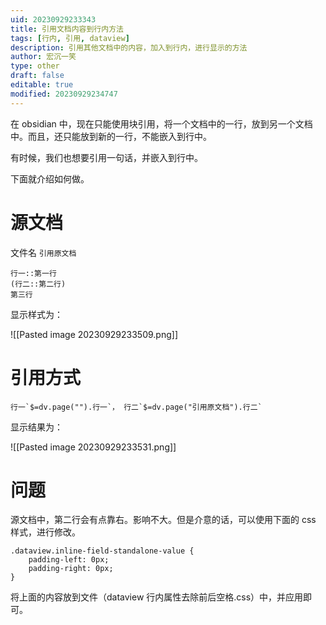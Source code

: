 ```yaml
---
uid: 20230929233343
title: 引用文档内容到行内方法
tags: [行内, 引用, dataview]
description: 引用其他文档中的内容，加入到行内，进行显示的方法
author: 宏沉一笑
type: other
draft: false
editable: true
modified: 20230929234747
---
```


在 obsidian 中，现在只能使用块引用，将一个文档中的一行，放到另一个文档中。而且，还只能放到新的一行，不能嵌入到行中。

有时候，我们也想要引用一句话，并嵌入到行中。

下面就介绍如何做。

# 源文档

文件名 `引用原文档`

```
行一::第一行  
(行二::第二行)    
第三行  
```

显示样式为：

![[Pasted image 20230929233509.png]]

# 引用方式

```
行一`$=dv.page("").行一`， 行二`$=dv.page("引用原文档").行二`
```

显示结果为：

![[Pasted image 20230929233531.png]]

# 问题

源文档中，第二行会有点靠右。影响不大。但是介意的话，可以使用下面的 css 样式，进行修改。

```
.dataview.inline-field-standalone-value {
    padding-left: 0px;
    padding-right: 0px;
}
```

将上面的内容放到文件（dataview 行内属性去除前后空格.css）中，并应用即可。